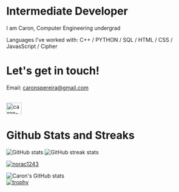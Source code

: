 
# Intermediate Developer
I am Caron, Computer Engineering undergrad 

Languages I've worked with: C++ / PYTHON / SQL / HTML / CSS / JavasScript / Cipher 

# Let's get in touch!
Email: <a href="mailto:caronspereira@gmail.com">caronspereira@gmail.com</a><br><br>
<p align="left">
<a href="https://www.linkedin.com/in/caron-sally-pereira/" target="blank"><img align="center" src="https://raw.githubusercontent.com/rahuldkjain/github-profile-readme-generator/master/src/images/icons/Social/linked-in-alt.svg" alt="caron-pereira" height="30" width="40" /></a>
</p>

# Github Stats and Streaks
![GitHub stats](https://github-readme-stats.vercel.app/api?username=norac1243&show_icons=true)   ![GitHub streak stats](https://streak-stats.demolab.com/?user=norac1243)  
<p align="left"> <a href="https://github.com/ryo-ma/github-profile-trophy"><img src="https://github-profile-trophy.vercel.app/?username=norac1243" alt="norac1243" /></a> </p>


![Caron's GitHub stats](https://github-readme-stats.vercel.app/api?username=norac1243&show_icons=true&theme=dark&hide_border=true)  </br>[![trophy](https://github-profile-trophy.vercel.app/?username=Katia-Emilia&theme=darkhub&column=6&margin-w=20&margin-h=15&no-bg=true)](https://github.com/ryo-ma/github-profile-trophy)


 

<!-- 
![Top Langs](https://github-readme-stats.vercel.app/api/top-langs/?username=norac1243&theme=dark&hide_border=true&show_icons=true&locale=en&layout=compact)
-->


